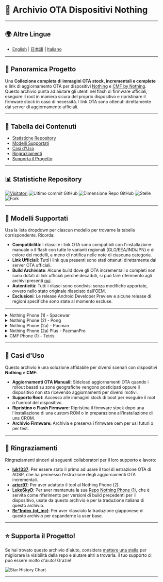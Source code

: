 # 🚀 Archivio OTA Dispositivi Nothing

---

## **🌍 Altre Lingue**
- [English](/README.md) | [日本語](/README_ja-JP.md) | [Italiano](#)

---

## 📂 Panoramica Progetto

Una **Collezione completa di immagini OTA stock, incrementali e complete** e link di aggiornamento OTA per dispositivi [Nothing](https://nothing.tech/) e [CMF by Nothing](https://cmf.tech). Questo archivio punta ad aiutare gli utenti nel flash di firmware ufficiali, eseguire il root in maniera sicura del proprio dispositivo e ripristinare il firmware stock in caso di necessità. I link OTA sono ottenuti direttamente dai server di aggiornamento ufficiali.

---

## 📑 Tabella dei Contenuti
- [Statistiche Repository](#-statistiche-repository)
- [Modelli Supportati](#-modelli-supportati)
- [Casi d'Uso](#-casi-duso)
- [Ringraziamenti](#-ringraziamenti)
- [Supporta il Progetto](#-supporta-il-progetto)

---

## 📊 Statistiche Repository 

[![Visitatori](https://hits.seeyoufarm.com/api/count/incr/badge.svg?url=https%3A%2F%2Fgithub.com%2Fspike0en%2Fnothing_archive&count_bg=%23754400&title_bg=%235F5F5F&icon=awesomelists.svg&icon_color=%23E7E7E7&title=visitors&edge_flat=false)](https://github.com/spike0en/nothing_archive)
![Ultimo commit GitHub](https://img.shields.io/github/last-commit/spike0en/nothing_archive)
![Dimensione Repo GitHub](https://img.shields.io/github/repo-size/spike0en/nothing_archive)
![Stelle](https://img.shields.io/github/stars/spike0en/nothing_archive)
![Fork](https://img.shields.io/github/forks/spike0en/nothing_archive?label=Forks&logo=github)

---

## 📱 Modelli Supportati

Usa la lista dropdown per ciascun modello per trovarne la tabella corrispondente. Ricorda:

- **Compatibilità**: I rilasci e i link OTA sono compatibili con l'installazione manuale o il flash con tutte le varianti regionali (GLO/EEA/IND/JPN) e di colore dei modelli, a meno di notifica nelle note di ciascuna categoria.
- **Link Ufficiali**: Tutti i link qua presenti sono stati ottenuti direttamente dai server OTA ufficiali.
- **Build Archiviate**: Alcune build dove gli OTA incrementali o completi non sono dotati di link ufficiali perché decaduti, si può fare riferimento agli archivi presenti [qui](https://archive.org/details/nothing-archive).
- **Autenticità**: Tutti i rilasci sono condivisi senza modifiche apportate, ovvero nello stato originale rilasciato dall'OEM.
- **Esclusioni**: Le release Android Developer Preview e alcune release di regioni specifiche sono state al momento escluse.

---

<details>
  <summary>Nothing Phone (1) - Spacewar</summary>

<br>

**Istruzioni**: Per istruzioni d'installazione dettagliate, visitare [questo sito](https://github.com/spike0en/nothing_archive/tree/spacewar).

<br>

| **Nothing OS Version** | **Build No.**     | **Incremental OTA**                                | **Full OTA**                           | **OTA Images**          |
|------------------|-------------------|-----------------------------------------------------|-------------------------------------------------------|-------------------------|
| 3.0 | Spacewar-V3.0-250108-1938 | [Spacewar_V3.0-241211-0926] -> [Spacewar_V3.0-250108-1938](https://android.googleapis.com/packages/ota-api/package/5120cc00410342a673f19758eff45337443d934c.zip) // [Spacewar_U2.6-241031-1818] -> [Spacewar_V3.0-250108-1938](https://android.googleapis.com/packages/ota-api/package/6090fa491107f5cd6c02527eec962da40ea2fe35.zip) | N/A | [Here](https://github.com/spike0en/nothing_archive/releases/tag/3.0.0-spacewar.250108) |
| 3.0 OB-1 | Spacewar-V3.0-241211-0926 | Spacewar_U2.6-241031-1818 -> [Spacewar_V3.0-241211-0926](https://android.googleapis.com/packages/ota-api/package/3c291e4fb02cd41d58cececb5ee4855d719eb6b7.zip) | N/A | [Here](https://github.com/spike0en/nothing_archive/releases/tag/3.0.0-spacewar.241211) |
| 2.6 | Spacewar-U2.6-241031-1818 | Spacewar_U2.6-240904-1634 -> [Spacewar_U2.6-241031-1818](https://android.googleapis.com/packages/ota-api/package/c479de02126d8b5d2044600cc2107a36000aa7a4.zip) | [Here](https://android.googleapis.com/packages/ota-api/package/ea1bbddf05a019dfe73499cbbac43a0c12b585bc.zip) | [Here](https://github.com/spike0en/nothing_archive/releases/tag/2.6.0-spacewar.241031) |
| 2.6 | Spacewar-U2.6-240904-1634 | Spacewar_U2.6-240705-1617 -> [Spacewar_U2.6-240904-1634](https://android.googleapis.com/packages/ota-api/package/159a36df32499e2153475db11ef1f6b8775770f2.zip) | N/A | [Here](https://github.com/spike0en/nothing_archive/releases/tag/2.6.0-spacewar.240705) |
| 2.6 | Spacewar-U2.6-240705-1617 | Spacewar_U2.5-240612-2149 -> [Spacewar_U2.6-240705-1617](https://android.googleapis.com/packages/ota-api/package/879c1c1c8fc99eb43a6378d716ae8704a78924b3.zip) | [Here](https://archive.org/download/nothing-archive/full_ota/spacewar/Spacewar_U2.6-240705-1617_2.6.zip) | [Here](https://github.com/spike0en/nothing_archive/releases/tag/2.6.0-spacewar.240705) |
| 2.5.6 | Spacewar-U2.5-240612-2149 | Spacewar_U2.5-240419-1617 -> [Spacewar_U2.5-240612-2149](https://android.googleapis.com/packages/ota-api/package/54c1298c0fbeae5b9f2454762183beb074d883b5.zip) | [Here](https://archive.org/download/nothing-archive/full_ota/spacewar/Spacewar_U2.5-240612-2149_2.5.6.zip) | [Here](https://github.com/spike0en/nothing_archive/releases/tag/2.5.6-spacewar.240612) |
| 2.5.3A | Spacewar-U2.5-240317-2245 | Spacewar_U2.5-240301-1852 -> [Spacewar_U2.5-240317-2245](https://android.googleapis.com/packages/ota-api/package/176fffc72ad05488556821215d3e10ffc939ff35.zip) // Spacewar_U2.5-240207-1031 -> [Spacewar_U2.5-240317-2245](https://android.googleapis.com/packages/ota-api/package/158f65d4c44323ac9ea4c0c64e97b0a37d9aac74.zip) | [Here](https://android.googleapis.com/packages/ota-api/package/af8523121e2e73f564bb78ceb3074deec7222c6b.zip) | [Here](https://github.com/spike0en/nothing_archive/releases/tag/2.5.3-A-spacewar.240317) |
| 2.5.3 | Spacewar-U2.5-240301-1852 | Spacewar_U2.5-240207-1031 -> [Spacewar_U2.5-240301-1852](https://android.googleapis.com/packages/ota-api/package/993ef2c61a5d996015d7ff07f955cc8dbb6344c4.zip) | N/A | [Here](https://github.com/spike0en/nothing_archive/releases/tag/2.5.3-spacewar.240301) |
| 2.5.2 HOTFIX | Spacewar-U2.5-240207-1031 | Spacewar_U2.5-240119-1910 -> [Spacewar-U2.5-240207-1031](https://android.googleapis.com/packages/ota-api/package/af7de84da8337982201cbd7da8cee51ddc9d0241.zip) // Spacewar_T2.0-231110-1731 -> [Spacewar_U2.5-240207-1031](https://android.googleapis.com/packages/ota-api/package/11d4669cdf0b425d4f8e237f71edc849062365da.zip) | [Here](https://android.googleapis.com/packages/ota-api/package/80dec3051c16eb22f456e8682917f0849b749ba8.zip) | [Here](https://github.com/spike0en/nothing_archive/releases/tag/2.5.2-spacewar.240207) |
| 2.5.2 | Spacewar-U2.5-240119-1910 | Spacewar_T2.0-231110-1731 -> [Spacewar_U2.5-240119-1910](https://android.googleapis.com/packages/ota-api/package/af7de84da8337982201cbd7da8cee51ddc9d0241.zip) | N/A | [Here](https://github.com/spike0en/nothing_archive/releases/tag/2.5.2-spacewar.240119) |
| 2.0.5 | Spacewar-T2.0-231110-1731 | Spacewar_T2.0-231006-1014 -> [Spacewar_T2.0-231110-1731](https://android.googleapis.com/packages/ota-api/package/d7a07c6103f9aa3cfc93a83d8d15d547f6281b67.zip) | [Here](https://android.googleapis.com/packages/ota-api/package/d8c21c8c162c9677ba78e51305abaf5b0ccd30e2.zip) | [Here](https://github.com/spike0en/nothing_archive/releases/tag/2.0.5-spacewar.231110) |
| 2.0.4 | Spacewar-T2.0-231006-1014 | Spacewar_T2.0-230901-1652 -> [Spacewar_T2.0-231006-1014](https://android.googleapis.com/packages/ota-api/package/d7a07c6103f9aa3cfc93a83d8d15d547f6281b67.zip) | [Here](https://android.googleapis.com/packages/ota-api/package/d8c21c8c162c9677ba78e51305abaf5b0ccd30e2.zip) | [Here](https://github.com/spike0en/nothing_archive/releases/tag/2.0.4-spacewar.231006) |
| 2.0.2 HOTFIX | Spacewar-T2.0-230901-1652 | Spacewar_T2.0-230822-1751 -> [Spacewar_T2.0-230901-1652](https://android.googleapis.com/packages/ota-api/package/1adc1351b0bd9a7a75efe40b3aa8baa7c6eb054f.zip) | [Here](https://archive.org/download/nothing-archive/full_ota/spacewar/Spacewar_U2.5-240207-1031_2.5.2-Hotfix.zip) | [Here](https://github.com/spike0en/nothing_archive/releases/tag/2.0.2-spacewar.230901) |
| 2.0.2 | Spacewar-T2.0-230822-1751 | Spacewar_T1.5-230706-1942 -> [Spacewar_T2.0-230822-1751](https://android.googleapis.com/packages/ota-api/package/117f22e84abcb24eea583125ef69ab938643f914.zip) | N/A | [Here](https://github.com/spike0en/nothing_archive/releases/tag/2.0.2-spacewar.230822) |
| 1.5.6​ | Spacewar-T1.5-230706-1942 | Spacewar_T1.5-230619-0042 -> [Spacewar_T1.5-230706-1942](https://android.googleapis.com/packages/ota-api/package/9b59f7c44dee9c7712b163af950a554d63950ff3.zip) | N/A | [Here](https://github.com/spike0en/nothing_archive/releases/tag/1.5.6-spacewar.230706) |
| 1.5.5 | Spacewar-T1.5-230619-0042 | Spacewar_T1.5-230428-2017 -> [Spacewar_T1.5-230619-0042](https://android.googleapis.com/packages/ota-api/package/b0d72e21232dfd4392c6eaaeb651dcfd163007f3.zip) | [Here](https://android.googleapis.com/packages/ota-api/package/1d156af4eb59f85c62c7921e6c4a97c2761bcc3b.zip) | [Here](https://github.com/spike0en/nothing_archive/releases/tag/1.5.5-spacewar.230619) |
| 1.5.4 | Spacewar_T1.5-230428-2017 | Spacewar_T1.5-230317-2039 -> [Spacewar_T1.5-230428-2017](https://android.googleapis.com/packages/ota-api/package/da75a517b2ab113621a45c01fad5f8867caea71c.zip) // Spacewar_T1.5-230213-2131 -> [Spacewar_T1.5-230428-2017](https://android.googleapis.com/packages/ota-api/package/945010bc8ae5f6e2171c54bb2fee51a99ca16223.zip) | N/A | [Here](https://github.com/spike0en/nothing_archive/releases/tag/1.5.4-spacewar.230428) |
| 1.5.3 HOTFIX | Spacewar_T1.5-230317-2039 | Spacewar_T1.5-230310-1650 -> [Spacewar_T1.5-230317-2039](https://android.googleapis.com/packages/ota-api/package/364c55148c84d22efab1c58953d807e40da040a9.zip) | [Here](https://archive.org/download/nothing-archive/full_ota/spacewar/Spacewar_T1.5-230317-2039_1.5.3-Hotfix.zip) | [Here](https://github.com/spike0en/nothing_archive/releases/tag/1.5.3-spacewar.230317) |
| 1.5.3 | Spacewar-T1.5-230310-1650 | Spacewar_T1.5-230213-2131 -> [Spacewar_T1.5-230310-1650](https://android.googleapis.com/packages/ota-api/package/68158669e0fc6d6eee95e2612c2e84ed840faeec.zip) | N/A | [Here](https://github.com/spike0en/nothing_archive/releases/tag/1.5.2-spacewar.230213) |

</details>


<details>
  <summary>Nothing Phone (2) - Pong</summary>
  
<br>

**Istruzioni**: Per istruzioni d'installazione dettagliate, visitare [questo sito](https://github.com/spike0en/nothing_archive/tree/pong).

<br>

| **Nothing OS Version** | **Build No.**     | **Incremental OTA**                                 | **Full OTA**                           | **OTA Images**          |
|------------------|-------------------|-----------------------------------------------------|-------------------------------------------------------|-------------------------|
| 3.0 | Pong-V3.0-241226-2001 | Pong_U2.6-241016-1700 -> [Pong_V3.0-241226-2001](https://android.googleapis.com/packages/ota-api/package/dccd75a44c18bf956e56c82e2cd7f6861c10cad5.zip) // Pong_V3.0-241207-0124 -> [Pong_V3.0-241226-2001](https://android.googleapis.com/packages/ota-api/package/c256635e9442c1fe8de48a9c93cf199c779a7b27.zip) | N/A | [Here](https://github.com/spike0en/nothing_archive/releases/tag/3.0.0-pong.241226) |
| 3.0 | Pong-V3.0-241207-0124 | Pong_U2.6-241016-1700 -> [Pong_V3.0-241207-0124](https://android.googleapis.com/packages/ota-api/package/75ded7f0b0553a9e590c9c85434a1dde5b23df9a.zip) // Pong_V3.0-241028-1925 -> [Pong_V3.0-241207-0124](https://android.googleapis.com/packages/ota-api/package/b5b75a650caf20c5b06d8a29a9d595783c6b3e72.zip) | N/A | [Here](https://github.com/spike0en/nothing_archive/releases/tag/3.0.0-pong.241207) |
| 3.0 OB-1 | Pong-V3.0-241028-1925 | Pong_U2.6-241016-1700 -> [Pong_V3.0-241028-1925](https://d2j3l8bo7dc01w.cloudfront.net/ota_diff_20241016_170017_20241028_192505.zip?Expires=1990059626&Signature=MrORjWYMh5XXPMFhasr3rphaclJXtvXPnr9Gwj1BTFBL3K8k8J2fe~1eaw9E-ZMmu5FyaNFtchFj5NayGlJzBni0XxmWX6Y8NkXrVlWVmTqj6G1qgujUYJQiDSAgMIxh8k~Zoi5LI-tY9Lb5nDhCOuqX4zWVBETCjXiSnHPx5u8zEmOz7-jE7TUBwg5RWGDNUKRQBa2ax1vRBvkWEIrn0c9YXosm1ot1ArAAmT3KzLBHYOPQj1n6FjEvixU1Ul7mvaxsX5oZ0eMnyonH7aC9x4p01l3pNQyI4r8Ikx~LuSA5DxF0Fqtj9IXbkxNY0F7oBelkt4c8Z8SOpTJ5J3ufVA__&Key-Pair-Id=K1EOR8HYJKSWP1) | N/A | [Here](https://github.com/spike0en/nothing_archive/releases/tag/3.0.0-pong.241028) |
| 2.6 | Pong-U2.6-241016-1700 | Pong_U2.6-240828-1751 -> [Pong_U2.6-241016-1700](https://android.googleapis.com/packages/ota-api/package/b281c8062dcf2a584a524b433907cfeb514df51a.zip) | [Here](https://archive.org/download/nothing-archive/full_ota/pong/Pong_U2.6-241016-1700_2.6.zip) | [Here](https://github.com/spike0en/nothing_archive/releases/tag/2.6.0-pong.241016) |
| 2.6 | Pong-U2.6-240828-1751 | Pong_U2.6-240628-0430 -> [Pong_U2.6-240828-1751](https://android.googleapis.com/packages/ota-api/package/429c8fba7521ddf3ada2faebd57ba5cd0ca67408.zip) | N/A | [Here](https://github.com/spike0en/nothing_archive/releases/tag/2.6.0-pong.240828) |
| 2.6 | Pong-U2.6-240628-0430 | Pong_U2.5-240606-1801 -> [Pong_U2.6-240628-0430](https://android.googleapis.com/packages/ota-api/package/6fd26cf6ec1ab4520ab384caad5a6d79ded15ae8.zip) | N/A | [Here](https://github.com/spike0en/nothing_archive/releases/tag/2.6.0-pong.240628) |
| 2.5.6 | Pong-U2.5-240606-1801 | Pong_U2.5-240419-0138 -> [Pong_U2.5-240606-1801](https://android.googleapis.com/packages/ota-api/package/4d850df66992c4b79ce4d714a27216518ca541e4.zip) // Pong_U2.5-240418-1248 -> [Pong_U2.5-240606-1801](https://android.googleapis.com/packages/ota-api/package/5ea6aefb7bca17c9b477ec7ac17d6412c0f90f3b.zip) | N/A | [Here](https://github.com/spike0en/nothing_archive/releases/tag/2.5.6-pong.240606) |
| 2.5.5 | Pong-U2.5-240418-1248 | Pong_U2.5-240327-2140 -> [Pong_U2.5-240418-1248](https://android.googleapis.com/packages/ota-api/package/93383c8b9c42fc40f89df861159c6b52408bc6e6.zip) // Pong_U2.5-240410-1247 -> [Pong_U2.5-240418-1248](https://android.googleapis.com/packages/ota-api/package/04163fecbb7a8617636e9d1773c86ae9f1caf30b.zip) | N/A | [Here](https://github.com/spike0en/nothing_archive/releases/tag/2.5.5-pong.240418) |
| 2.5.5 | Pong-U2.5-240410-1247 | Pong_U2.5-240327-2140 -> [Pong_U2.5-240410-1247](https://android.googleapis.com/packages/ota-api/package/44a00fa0a6226aa51f54ee5e5418e0935275d542.zip) | [Here](https://archive.org/download/nothing-archive/full_ota/pong/Pong_U2.5-240410-1247_2.5.5.zip) | [Here](https://github.com/spike0en/nothing_archive/releases/tag/2.5.5-pong.240410) |
| 2.5.3 | Pong-U2.5-240327-2140 | Pong_U2.5-240116-1446 -> [Pong_U2.5-240327-2140](https://android.googleapis.com/packages/ota-api/package/20eda7e4eafbfe2900393c177a32c352607c2570.zip) | [Here](https://android.googleapis.com/packages/ota-api/package/dfe935ebb68be6b68d2570b10a96120d27ed05b5.zip) | [Here](https://github.com/spike0en/nothing_archive/releases/tag/2.5.3-pong.240327) |
| 2.5.2 | Pong-U2.5-240116-1446 | Pong_U2.5-231228-1342 -> [Pong_U2.5-240116-1446](https://android.googleapis.com/packages/ota-api/package/d77ffb26d8f29e851f6452dcdbc335749b2d60c8.zip) | [Here](https://archive.org/download/nothing-archive/full_ota/pong/Pong_U2.5-240116-1446_2.5.2.zip) | [Here](https://github.com/spike0en/nothing_archive/releases/tag/2.5.2-pong.240116) |
| 2.5.1A | Pong-U2.5-231228-1342 | Pong_U2.5-231208-2206 -> [Pong_U2.5-231228-1342](https://android.googleapis.com/packages/ota-api/package/88f8c09ad5275c83182cc441c1b6806619947832.zip) | [Here]((https://archive.org/download/nothing-archive/full_ota/pong/Pong_U2.5-231228-1342_2.5.1A.zip)) | [Here](https://github.com/spike0en/nothing_archive/releases/tag/2.5.1-A-pong.231228) |
| 2.5.1 | Pong-U2.5-231208-2206 | Pong_T2.0-231024-2214 -> [Pong_U2.5-231208-2206](https://android.googleapis.com/packages/ota-api/package/f3f0db09cdde9dcd118da68821a445af7b0963cc.zip) | [Here](https://archive.org/download/nothing-archive/full_ota/pong/Pong_U2.5-231208-2206_2.5.1.zip) | [Here](https://github.com/spike0en/nothing_archive/releases/tag/2.5.1-pong.231208) |
| 2.5 OB-2 | Pong-U2.5-231102-1201 | Pong_U2.5-231007-2102 -> [Pong_U2.5-231102-1201](https://archive.org/download/nothing-archive/incremental_ota/pong/Pong_U2.5-231007-2102_Pong_U2.5-231102-1201.zip) | [Here](https://archive.org/download/nothing-archive/full_ota/pong/Pong_U2.5-231102-1201_2.5_OB-2.zip) | [Here](https://github.com/spike0en/nothing_archive/releases/tag/2.5.0-pong.231102) |
| 2.5 OB-1 | Pong-U2.5-231007-2102 | N/A | [Here](https://archive.org/download/nothing-archive/full_ota/pong/Pong-U2.5-231007-2102_2.5_OB-1.zip) | [Here](https://github.com/spike0en/nothing_archive/releases/tag/2.5.0-pong.231007) |
| 2.0.4 | Pong-T2.0-231024-2214 | Pong_T2.0-230906-1933 -> [Pong_T2.0-231024-2214](https://android.googleapis.com/packages/ota-api/package/e6d937f462c864b3ca25ada7f83a7905f82df6ed.zip) | [Here](https://archive.org/download/nothing-archive/full_ota/pong/Pong_T2.0-231024-2214_2.0.4.zip) | [Here](https://github.com/spike0en/nothing_archive/releases/tag/2.0.4-pong.231024) |
| 2.0.3 | Pong-T2.0-230906-1933 | Pong_T2.0-230818-1943 -> [Pong_T2.0-230906-1933](https://android.googleapis.com/packages/ota-api/package/8ba0e8f6c57cd50a63104ca3ba8afdd10c292c78.zip) | [Here](https://archive.org/download/nothing-archive/full_ota/pong/Pong_T2.0-230906-1933_2.0.3.zip) | [Here](https://github.com/spike0en/nothing_archive/releases/tag/2.0.3-pong.230906) |
| 2.0.2A | Pong-T2.0-230818-1943 | Pong_T2.0-230801-1740 -> [Pong_T2.0-230818-1943](https://android.googleapis.com/packages/ota-api/package/6d60ccd4ca081be661beb675c29a41c10fc765c4.zip) | N/A | [Here](https://github.com/spike0en/nothing_archive/releases/tag/2.0.2-A-pong.230818) |
| 2.0.2 | Pong-T2.0-230801-1740 | Pong_T2.0-230719-1458 -> [Pong_T2.0-230801-1740](https://android.googleapis.com/packages/ota-api/package/35989af612c8ac3ed916257ab5f32ee2d90d16a0.zip) | [Here](https://android.googleapis.com/packages/ota-api/package/fa8a143ace9337699f068e5b1629cafd60f8fbd9.zip) | [Here](https://github.com/spike0en/nothing_archive/releases/tag/2.0.2-pong.230801) |
| 2.0.1A | Pong-T2.0-230719-1458 | Pong_T2.0-230709-2003 -> [Pong_T2.0-230719-1458](https://android.googleapis.com/packages/ota-api/package/d0f3e3e897154d513c91634ad225da1b724c9455.zip) | N/A | [Here](https://github.com/spike0en/nothing_archive/releases/tag/2.0.1-A-pong.230719) |
| 2.0.1 | Pong-T2.0-230709-2003 | N/A | [Here](https://android.googleapis.com/packages/ota-api/package/7becde0f47753b99a7cc37ff27713ba8a48ef51a.zip) | [Here](https://github.com/spike0en/nothing_archive/releases/tag/2.0.1-pong.230709) |

</details>


<details>
  <summary>Nothing Phone (2a) - Pacman</summary>
  
<br>

**Istruzioni**: Per istruzioni d'installazione dettagliate, visitare [questo sito](https://github.com/spike0en/nothing_archive/tree/pacman).
**Note**: Le versioni da 2.5.3 a 2.5.5A sono compatibili solamente con le colorazioni Latte, Bianco e Nero del dispositivo. Dalla versione 2.5.6 viene aggiunto il supporto per tutte le altre colorazioni (Blu e quelle Speciali).

<br>

| **Nothing OS Version** | **Build No.**     | **Incremental OTA**                                 | **Full OTA**                           | **OTA Images**          |
|------------------|-------------------|-----------------------------------------------------|-------------------------------------------------------|-------------------------|
| 3.0 | Pacman-V3.0-250103-1741 | Pacman_V3.0-241210-2057 -> [Pacman_V3.0-250103-1741](https://android.googleapis.com/packages/ota-api/package/34c43764d71f9df1c6c1575cc35134c68acebcb6.zip) | [Here](https://archive.org/download/nothing-archive/full_ota/pacman/Pacman_V3.0-241210-2057.zip) | [Here](https://github.com/spike0en/nothing_archive/releases/tag/3.0.0-pacman.250103) |
| 3.0 | Pacman-V3.0-241210-2057 | Pacman-U2.6-241021_2253 -> [Pacman_V3.0-241210-2057](https://android.googleapis.com/packages/ota-api/package/7e81406e8f6908b1504620ca979cb8fa80dc84cb.zip) | N/A | [Here](https://android.googleapis.com/packages/ota-api/package/7e81406e8f6908b1504620ca979cb8fa80dc84cb.zip) |
| 3.0 OB-2 | Pacman-V3.0-241031-2105 | Pacman_V3.0-240923-2135 -> [Pacman_V3.0-241031-2105](https://android.googleapis.com/packages/ota-api/package/d19689ac9fa0e4df5ab2a65c8ae9a52442e62a04.zip) | N/A | [Here](https://github.com/spike0en/nothing_archive/releases/tag/3.0.0-pacman.241031) |
| 2.6 | Pacman-U2.6-241021-2253 | Pacman_U2.6-240828-1906 -> [Pacman_U2.6-241021-2253](https://android.googleapis.com/packages/ota-api/package/5452dd9d6232cef1e3ba7562b5de822e291bea17.zip) | N/A | [Here](https://github.com/spike0en/nothing_archive/releases/tag/2.6.0-pacman.241021) |
| 3.0 OB-1 | Pacman-V3.0-240923-2135 | Pacman_U2.6-240828-1906 -> [Pacman_V3.0-240923-2135](https://d2j3l8bo7dc01w.cloudfront.net/ota_diff_20240828_190644_20240923_213518.zip?Expires=1987558972&Signature=E0YjB7bUlCSxcNULPatdqUt26FtNPfZ2OieUhBPCP11MOqyRMbDOP~mRAz0hVy7loN-V97l68rEbrvFeBKOP5ONguXkD0MBaezQfnYLtQJXfIRdXjVXwXBE6jeOi-KragO0NdhPV~fHPBmI06Fn0P4wKPX-vr-R4Hw00QnqPx1lC~YrAHYN2G3pkGdvKvYowJjECI6gufVgDjgZyAAbgzMYtNuB3GfqtqxBowCo7peT4g3iQuBu81exTWW0bTc6Fw9wNuWbnU-UPvu3B7EWG19sETZdvWNRj-79loQWAlNwVNHou9ADheeTzDgBygkd7MZGCQmXhm-E8UBesgFwqbQ__&Key-Pair-Id=K1EOR8HYJKSWP1) | N/A | [Here](https://github.com/spike0en/nothing_archive/releases/tag/3.0.0-pacman.241031) |
| 2.6 | Pacman-U2.6-240828-1906 | Pacman_U2.6-240701-2308 -> [Pacman_U2.6-240828-1906](https://android.googleapis.com/packages/ota-api/package/a36018db578fa81b74c8150812104e530fc75d0d.zip) | N/A | [Here](https://github.com/spike0en/nothing_archive/releases/tag/2.6.0-pacman.240828) |
| 2.6 | Pacman-U2.6-240701-2308 | Pacman_U2.5-240522-1818 -> [Pacman_U2.6-240701-2308](https://android.googleapis.com/packages/ota-api/package/8351e1949122ca88c8149ebef62e986a1cc7b4d3.zip) | N/A | [Here](https://github.com/spike0en/nothing_archive/releases/tag/2.6.0-pacman.240701) |
| 2.5.6 | Pacman-U2.5-240522-1818 | Pacman_U2.5-240419-2235 -> [Pacman_U2.5-240522-1818](https://android.googleapis.com/packages/ota-api/package/eb753e881f986f0807b7b8c0e34754145bb594e0.zip) | N/A | [Here](https://github.com/spike0en/nothing_archive/releases/tag/2.5.6-pacman.240522) |
| 2.5.5A | Pacman-U2.5-240419-2235 | Pacman_U2.5-240410-1238 -> [Pacman_U2.5-240419-2235](https://android.googleapis.com/packages/ota-api/package/0f96a78ccd851e6c91abbb7d64ad1fc2691617ea.zip) | N/A | [Here](https://github.com/spike0en/nothing_archive/releases/tag/2.5.5-A-pacman_240419) |
| 2.5.5 | Pacman-U2.5-240410-1238 | Pacman_U2.5-240322-1016 -> [Pacman_U2.5-240410-1238](https://android.googleapis.com/packages/ota-api/package/cba47167162f5940362699d12bc16d4ef3f5beef.zip) | N/A | [Here](https://github.com/spike0en/nothing_archive/releases/tag/2.5.5-pacman.240410) |
| 2.5.4A | Pacman-U2.5-240322-1016 | N/A | [Here](https://archive.org/download/nothing-archive/full_ota/pacman/Pacman_U2.5-240322-1016_2.5.4A.zip) | [Here](https://github.com/spike0en/nothing_archive/releases/tag/2.5.4-A-pacman.240322) |
| 2.5.4 | Pacman-U2.5-240315-0035 | N/A | [Here](https://archive.org/download/nothing-archive/full_ota/pacman/Pacman_U2.5-240315-0035_2.5.4.zip) | [Here](https://github.com/spike0en/nothing_archive/releases/tag/2.5.4-pacman.240315) |
| 2.5.3| Pacman-U2.5-240301-2206 | N/A | [Here](https://archive.org/download/nothing-archive/full_ota/pacman/Pacman_U2.5-240301-2206_2.5.3.zip) | [Here](https://github.com/spike0en/nothing_archive/releases/tag/2.5.3-pacman.240301) |

</details>


<details>
  <summary>Nothing Phone (2a) Plus - PacmanPro</summary>
  
<br>

**Istruzioni**: Per istruzioni d'installazione dettagliate, visitare [questo sito](https://github.com/spike0en/nothing_archive/tree/pacman).

<br>

| **Nothing OS Version** | **Build No.**     | **Incremental OTA**                                 | **Full OTA**                           | **OTA Images**          |
|------------------|-------------------|-----------------------------------------------------|-------------------------------------------------------|-------------------------|
| 3.0 | PacmanPro-V3.0-241226-1537 | PacmanPro_V3.0-241126-1448 -> [PacmanPro_V3.0-241226-1537](https://android.googleapis.com/packages/ota-api/package/920e82afd0cb40da211a887baeb5297224c3a2c8.zip) // PacmanPro_U2.6-241217-1545 -> [PacmanPro_V3.0-241226-1537](https://android.googleapis.com/packages/ota-api/package/76b3f6ca552d54d5438aef2d8685586250e8b6ca.zip) | N/A | [Here](https://github.com/spike0en/nothing_archive/releases/tag/3.0.0-pacmanpro.241217) |
| 3.0 OB-1 | PacmanPro-V3.0-241126-1448 | PacmanPro_U2.6-241125-2243 -> [PacmanPro_V3.0-241126-1448](https://d2j3l8bo7dc01w.cloudfront.net/ota_diff_20241125_224310_20241126_144811.zip?Expires=1993198031&Signature=CUmhVNk~bhACxtqLFXzj4Wr6b1~Bvc6F7-TVE~3reJLIp1K534egj9liWfX45VscVKmyMXFjr~nRTXjLw7DE4CuYAtyd43DkvUhasyDNTyeVHOoiGa1dZznANiP1y4TTg-ATCAVovwv3kVHlZGhii7a~T8gYNGXsUPdknC-L-6dgI1AVutlQ2sYE4axXuGp2BOq9S6dvG28xkmdQWyZrxomo1bFXsPpiEcAfiL94UP2HNQ23RVmLfyElVWpZxscGQgHfTmMtcl3aJxAxCcUedMj3KThkkfV~k9sMhiB2Vn-5s43l5gW6wu3E6FbiWYaeRtQ65SDr9AZs4B0cDV-pGA__&Key-Pair-Id=K1EOR8HYJKSWP1) | N/A | [Here](https://github.com/spike0en/nothing_archive/releases/tag/3.0.0-pacmanpro.241126) |
| 2.6 | PacmanPro-U2.6-241217-1545 | PacmanPro_U2.6-241125-2243 -> [PacmanPro_U2.6-241217-1545](https://android.googleapis.com/packages/ota-api/package/bbb9972e05e68086de1843050939e8ca1a75e39e.zip) | N/A | [Here](https://github.com/spike0en/nothing_archive/releases/tag/2.6.0-pacmanpro.241217) |
| 2.6 | PacmanPro-U2.6-241125-2243 | PacmanPro_U2.6-240924 -> [PacmanPro_U2.6-241125-2243](https://android.googleapis.com/packages/ota-api/package/b0e5614fca80d0cb2bdfa3d4bfca1e3c77560265.zip) | N/A | [Here](https://github.com/spike0en/nothing_archive/releases/tag/2.6.0-pacmanpro.241125) |
| 2.6 | PacmanPro-U2.6-240924-2223 | PacmanPro_U2.6-240723-1102 -> [PacmanPro_U2.6-240924-2223](https://android.googleapis.com/packages/ota-api/package/b8d1f9e6b3de2f85bc2ca29632bb11b23686078f.zip) | [Here](https://archive.org/download/nothing-archive/full_ota/pacmanpro/PacmanPro_U2.6-240924-2223_2.6.zip) | [Here](https://github.com/spike0en/nothing_archive/releases/tag/2.6.0-pacmanpro.240924) |
| 2.6 | PacmanPro-U2.6-240723-1102 | N/A | [Here](https://archive.org/download/nothing-archive/full_ota/pacmanpro/PacmanPro_U2.6-240723-1102.zip) | [Here](https://github.com/spike0en/nothing_archive/releases/tag/2.6.0-pacmanpro.240827) |

</details>


<details>
  <summary>CMF Phone (1) - Tetris</summary>
  
<br>

**Istruzioni**: Per istruzioni d'installazione dettagliate, visitare [questo sito](https://github.com/spike0en/nothing_archive/tree/tetris).

<br>

| **Nothing OS Version** | **Build No.**     | **Incremental OTA**                                 | **Full OTA**                           | **OTA Images**          |
|------------------|-------------------|-----------------------------------------------------|-------------------------------------------------------|-------------------------|
| 3.0 OB-1 | Tetris-V3.0-241205-0050 | Tetris_U2.6-241125-2107 -> [Tetris_V3.0-241205-0050](https://d2j3l8bo7dc01w.cloudfront.net/ota_diff_20241125_210739_20241205_005022.zip?Expires=1993023098&Signature=c7Wzv7dfnpD1TbSb~imjm9sGWwpQrCgY9caLXO94DbUK~yQvCFs6yxqMXTUTdZtFhZOXp4BR7b2qwF1bXMHrJg-Kb7gEq5087yZEKOx6UJUFzOmth97BxvfxmIt6ROiwhLJ2~7U9XwZnD4oI8cgGfFaGS6EL21KrOIax1groWS09mh6Ogm-ssLjsc~-1qCQU2ogNHtu2Yt6AfWPAvZ7dpMb4WBN2qjrKJdRjzMTuCyH6zud8S42Bwyw0UefY-OA2pFoMti0KKUCyPwGlQxOvAZiKfZS6n6RBNkhekQzaPi-G0mG1m0kujK8e01fdT769RfTESbuwlBceCsemnktj3w__&Key-Pair-Id=K1EOR8HYJKSWP1) | N/A | [Here](https://github.com/spike0en/nothing_archive/releases/tag/3.0.0-tetris.241205) |
| 2.6 | Tetris-U2.6-241204-2338 | Tetris_U2.6-241125-2107 -> [Tetris_U2.6-241204-2338](https://android.googleapis.com/packages/ota-api/package/4f5070152393f8d3e4a584cc83a55b510fcacc95.zip) | N/A | [Here](https://github.com/spike0en/nothing_archive/releases/tag/2.6.0-tetris.241204) |
| 2.6 | Tetris-U2.6-241125-2107 | Tetris_U2.6-241021-2030 -> [Tetris_U2.6-241125-2107](https://android.googleapis.com/packages/ota-api/package/e8139bd6d603532ce29cf276eca4e612fb2aad20.zip) | N/A | [Here](https://github.com/spike0en/nothing_archive/releases/tag/2.6.0-tetris.241125) |
| 2.6 | Tetris-U2.6-241021-2030 | Tetris_U2.6-240910-1735 -> [Tetris_U2.6-241021-2030](https://android.googleapis.com/packages/ota-api/package/c7ee5ac3622008faa41032a4fbf6b6b9767f6d20.zip) | N/A | [Here](https://github.com/spike0en/nothing_archive/releases/tag/2.6.0-tetris.241021) |
| 2.6 | Tetris-U2.6-240910-1735 | N/A | [Here](https://android.googleapis.com/packages/ota-api/package/adf8245c2d0cd50895ddece5f2366da80b2675c4.zip) | [Here](https://github.com/spike0en/nothing_archive/releases/tag/2.6.0-tetris.240910) |
| 2.6 | Tetris-U2.6-240828-2341 | Tetris_U2.6-240813-2046 -> [Tetris-U2.6-240828-2341](https://android.googleapis.com/packages/ota-api/package/6140b9ee7974e0c531694f18f972243a5c48be6b.zip) | N/A | [Here](https://github.com/spike0en/nothing_archive/releases/tag/2.6.0-tetris.240828) |
| 2.6 | Tetris-U2.6-240813-2046 | Tetris_U2.6-240729-1047 -> [Tetris_U2.6-240813-2046](https://android.googleapis.com/packages/ota-api/package/397fb089fe692ccbda135dcc8434d90add1388a5.zip) | N/A | [Here](https://github.com/spike0en/nothing_archive/releases/tag/2.6.0-tetris.240813) |
| 2.6 | Tetris-U2.6-240729-1047 | Tetris_U2.6-240702-2200 -> [Tetris_U2.6-240729-1047](https://android.googleapis.com/packages/ota-api/package/48fe84d5164a62417debe07bfff5d7c3ba19046e.zip) | N/A | [Here](https://github.com/spike0en/nothing_archive/releases/tag/2.6.0-tetris.240729) | 
| 2.6 | Tetris-U2.6-240713-1955 | Tetris_U2.6-240702-2200 -> [Tetris-U2.6-240713-1955](https://android.googleapis.com/packages/ota-api/package/24c251bfc97dbe9a32777af2677e979e38bfcef2.zip) // Tetris_U2.6-240606-1805 -> [Tetris_U2.6-240713-1955](https://android.googleapis.com/packages/ota-api/package/d84e482fad907cef29a0de4dc344d18e61adf42a.zip) // Tetris_U2.6-240524-1536 -> [Tetris_U2.6-240713-1955](https://android.googleapis.com/packages/ota-api/package/72b82b535759b4559d0eb60c20e9ceabd303872a.zip) | N/A | [Here](https://github.com/spike0en/nothing_archive/releases/tag/2.6.0-tetris.240713) |
| 2.6 | Tetris-U2.6-240702-2200 | N/A | [Here](https://archive.org/download/nothing-archive/full_ota/tetris/Tetris_U2.6-240702-2200_2.6.zip) | [Here](https://github.com/spike0en/nothing_archive/releases/tag/2.6.0-tetris.240702) |

</details>

---

## 📌 Casi d'Uso  

Questo archivio è una soluzione affidabile per diversi scenari con dispositivi **Nothing** e **CMF**:

- **Aggiornamenti OTA Manuali:** Sideload aggiornamenti OTA quando i rollout basati su zone geografiche vengono posticipati oppure il dispositivo non sta ricevendo aggiornamenti per diversi motivi.
- **Supporto Root:** Accesso alle immagini stock di boot per eseguire il root o l'unroot del dispositivo.
- **Ripristino o Flash Firmware:** Ripristina il firmware stock dopo una l'installazione di una custom ROM o in preparazione all'installazione di una CROM.
- **Archivio Firmware:** Archivia e preserva i firmware oem per usi futuri o per test.

---

## 🤝 Ringraziamenti

Ringraziamenti sinceri ai seguenti collaboratori per il loro supporto e lavoro:

- **[luk1337](https://github.com/luk1337/oplus_archive)**: Per essere stato il primo ad usare il tool di estrazione OTA di AOSP, che ha permesso l'estrazione degli aggiornamenti OTA incrementali.
- **[arter97](https://github.com/arter97/nothing_archive)**: Per aver adattato il tool al Nothing Phone (2).
- **[LukeSkyD](https://github.com/LukeSkyD)**: Per aver mantenuta la sua [Repo Nothing Phone (1)](https://xdaforums.com/t/nothing-phone-1-repo-nos-ota-img-guide-root.4464039/), che è servita come riferimento per versioni di build precedenti per il dispositivo, usate da questo archivio e per la traduzione italiana di questo archivio.
- **[Re*Index.(ot_inc)](https://github.com/reindex-ot)**: Per aver rilasciato la traduzione giapponese di questo archivio per espanderne la user base.

---

## ⭐ Supporta il Progetto!  

Se hai trovato questo archivio d'aiuto, considera [mettere una stella](https://github.com/spike0en/nothing_archive/stargazers) per migliorare la visibilità della repo e aiutare altri a trovarla. Il tuo supporto ci può essere molto d'aiuto! Grazie!

<picture>
  <source media="(prefers-color-scheme: dark)" srcset="https://api.star-history.com/svg?repos=spike0en/nothing_archive&type=Date&theme=dark" />
  <source media="(prefers-color-scheme: light)" srcset="https://api.star-history.com/svg?repos=spike0en/nothing_archive&type=Date" />
  <img alt="Star History Chart" src="https://api.star-history.com/svg?repos=spike0en/nothing_archive&type=Date" />
</picture>  

---